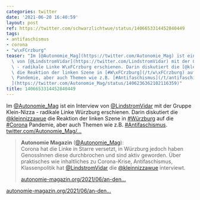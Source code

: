 ```yaml
---
categories: twitter
date: '2021-06-20 16:40:59'
layout: post
ref: https://twitter.com/schwarzlichtwue/status/1406653314452840449
tags:
- antifaschismus
- corona
- "w\xFCrzburg"
teaser: "Im [@Autonomie_Mag](https://twitter.com/Autonomie_Mag) ist ein Interview\
  \ von [@LindstromVidar](https://twitter.com/LindstromVidar) mit der Gruppe Klein-Nizza\
  \ - radikale Linke W\xFCrzburg erschienen. Darin diskutiert die [@kleinnizzawue](https://twitter.com/kleinnizzawue)\
  \ die Reaktion der linken Szene in [#W\xFCrzburg](/t/w\xFCrzburg) auf die [#Corona](/t/corona)\
  \ Pandemie, aber auch Themen wie z.B. [#Antifaschismus](/t/antifaschismus). [twitter.com/Autonomie_Mag/\u2026\
  ](https://twitter.com/Autonomie_Mag/status/1406236362102116359)"
title: 1406653314452840449
---
```

Im [@Autonomie_Mag](https://twitter.com/Autonomie_Mag) ist ein Interview von [@LindstromVidar](https://twitter.com/LindstromVidar) mit der Gruppe Klein-Nizza - radikale Linke Würzburg erschienen. Darin diskutiert die [@kleinnizzawue](https://twitter.com/kleinnizzawue) die Reaktion der linken Szene in [#Würzburg](/t/würzburg) auf die [#Corona](/t/corona) Pandemie, aber auch Themen wie z.B. [#Antifaschismus](/t/antifaschismus). [twitter.com/Autonomie_Mag/…](https://twitter.com/Autonomie_Mag/status/1406236362102116359)
> <b>Autonomie Magazin</b> ([@Autonomie_Mag](https://twitter.com/Autonomie_Mag)):  
>Corona hat die Linke in Starre versetzt, in Würzburg jedoch haben GenossInnen diese durchbrochen und sind aktiv geworden. Über praktisches wie inhaltliches zu Corona-Krise, Antifaschismus, Klassenpolitik hat [@LindstromVidar](https://twitter.com/LindstromVidar) die [@kleinnizzawue](https://twitter.com/kleinnizzawue) interviewt.  
>  
>  
>  
>[autonomie-magazin.org/2021/06/an-den…](https://www.autonomie-magazin.org/2021/06/an-den-realen-belangen-der-menschen-ansetzen/)  


[autonomie-magazin.org/2021/06/an-den…](https://www.autonomie-magazin.org/2021/06/an-den-realen-belangen-der-menschen-ansetzen/)